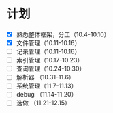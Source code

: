 # 计划

- [x] 熟悉整体框架，分工（10.4-10.10）
- [x] 文件管理（10.11-10.16）
- [ ] 记录管理（10.11-10.16）
- [ ] 索引管理（10.17-10.23）
- [ ] 查询管理（10.24-10.30）
- [ ] 解析器  （10.31-11.6）
- [ ] 系统管理（11.7-11.13）
- [ ] debug （11.14-11.20）
- [ ] 选做 （11.21-12.15）